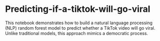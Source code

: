 # Predicting-if-a-tiktok-will-go-viral
This notebook demonstrates how to build a natural language processing (NLP) random forest model to predict whether a TikTok video will go viral. Unlike traditional models, this approach mimics a democratic process. 
